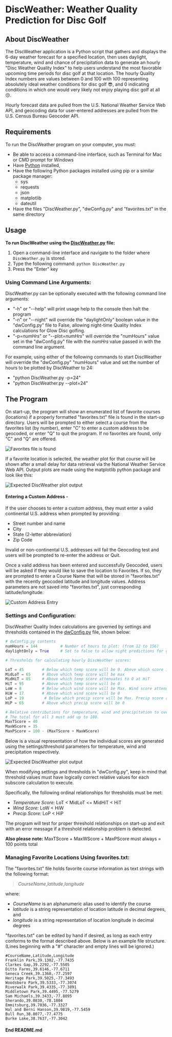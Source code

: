 # DiscWeather: Weather Quality Prediction for Disc Golf

## About DiscWeather

The DiscWeather application is a Python script that gathers and displays the 6-day weather forecast for a specified location, then uses daylight, temperature, wind and chance of precipitation data to generate an hourly "Disc Weather Quality Index" to help users understand the most favorable upcoming time periods for disc golf at that location. The hourly Quality Index numbers are values between 0 and 100 with 100 representing absolutely ideal weather conditions for disc golf 😎, and 0 indicating conditions in which one would very likely not enjoy playing disc golf at all 😒.

Hourly forecast data are pulled from the U.S. National Weather Service Web API, and geocoding data for user-entered addresses are pulled from the U.S. Census Bureau Geocoder API.

## Requirements

To run the DiscWeather program on your computer, you must:

* Be able to access a command-line interface, such as Terminal for Mac or CMD prompt for Windows
* Have [Python](https://www.python.org/downloads/) installed, 
* Have the following Python packages installed using pip or a similar package manager:
    * sys
    * requests
    * json
    * matplotlib
    * dateutil
* Have the files "DiscWeather.py", "dwConfig.py" and "favorites.txt" in the same directory


## Usage

**To run DiscWeather using the [DiscWeather.py](DiscWeather.py) file:**

1. Open a command-line interface and navigate to the folder where `DiscWeather.py` is stored.
2. Type the following command: `python DiscWeather.py`
3. Press the "Enter" key

### Using Command Line Arguments:
DiscWeather.py can be optionally executed with the following command line arguments:
* "-h" or "--help" will print usage help to the console then halt the program
* "-n" or "--night" will override the "daylightOnly" boolean value in the "dwConfig.py" file to False, allowing night-time Quality Index calculations for Glow Disc golfing.
* "-p=*numHrs*" or "--plot=*numHrs*" will override the "numHours" value set in the "dwConfig.py" file with the *numHrs* value passed in with the command line argument.

For example, using either of the following commands to start DiscWeather will override the "dwConfig.py" "numHours" value and set the number of hours to be plotted by DiscWeather to 24:
* "python DiscWeather.py -p=24"
* "python DiscWeather.py --plot=24"


## The Program
On start-up, the program will show an enumerated list of favorite courses (locations) if a properly formatted "favorites.txt" file is found in the start-up directory.  Users will be prompted to either select a course from the favorites list (by number), enter "C" to enter a custom address to be geocoded, or enter "Q" to quit the program. If no favorites are found, only "C" and "Q" are offered.

![Favorites file is found](images/FromFaves.png)

If a favorite location is selected, the weather plot for that course will be shown after a small delay for data retrieval via the National Weather Service Web API. Output plots are made using the matplotlib python package and look like this:

![Expected DiscWeather plot output](images/DiscWeatherSample.jpg)

#### Entering a Custom Address -
If the user chooses to enter a custom address, they must enter a valid continental U.S. address when prompted by providing:

* Street number and name
* City
* State (2-letter abbreviation)
* Zip Code

Invalid or non-continental U.S. addresses will fail the Geocoding test and users will be prompted to re-enter the address or Quit.

Once a valid address has been entered and successfully Geocoded, users will be asked if they would like to save the location to Favorites.  If so, they are prompted to enter a Course Name that will be stored in "favorites.txt" with the recently geocoded latitude and longitude values.  Address parameters are not saved into "favorites.txt", just corresponding latitude/longitude.

![Custom Address Entry](images/CustomAddress.png)

### Settings and Configuration:
DiscWeather Quality Index calculations are governed by settings and thresholds contained in the [dwConfig.py](dwConfig.py) file, shown below:

```python
# dwConfig.py contents
numHours = 144          # Number of hours to plot: (from 12 to 156)
daylightOnly = True     # Set to false to allow night predictions for glow disc play

# Thresholds for calculating hourly DiscWeather scores:

LoT = 45        # Below which temp score will be 0. Above which score increases to max at MidLoT.
MidLoT = 65     # Above which temp score will be max
MidHiT = 85     # Above which temp score attenuates to 0 at HiT
HiT = 95        # Above which temp score will be 0
LoW = 8         # Below which wind score will be Max. Wind score attenuates to 0 at HiW.
HiW = 17        # Above which wind score will be 0
LoP = 19         # Below which precip score will be Max. Precip score attenuates to 0 at HiP.
HiP = 65        # Above which precip score will be 0

# Relative contributions for temperature, wind and precipitation to overall Quality Index.
# The total for all 3 must add up to 100.
MaxTScore = 40
MaxWScore = 35
MaxPScore = 100 - (MaxTScore + MaxWScore)
```

Below is a visual representation of how the individual scores are generated using the settings/threshold parameters for temperature, wind and precipitation respectively.  

![Expected DiscWeather plot output](images/Thresholds.jpg)

When modifying settings and thresholds in "dwConfig.py", keep in mind that threshold values must have logically correct relative values for each subscore calculation to execute. 

Specifically, the following ordinal relationships for thresholds must be met:
* *Temperature Score:* LoT < MidLoT <= MidHiT < HiT
* *Wind Score:* LoW < HiW
* *Precip Score:* LoP < HiP

The program will test for proper threshold relationships on start-up and exit with an error message if a threshold relationship problem is detected.

**Also please note:**  MaxTScore + MaxWScore + MaxPScore must always = 100 points total

### Managing Favorite Locations Using favorites.txt:

The "favorites.txt" file holds favorite course information as text strings with the following format:
>*CourseName*,*latitude*,*longitude*

where:

* *CourseName* is an alphanumeric alias used to identify the course
* *latitude* is a string representation of location latitude in decimal degrees, and
* *longitude* is a string representation of location longitude in decimal degrees

"favorites.txt" can be edited by hand if desired, as long as each entry conforms to the format described above.  Below is an example file structure. (Lines beginning with a "#" character and empty lines will be ignored.)
```
#CourseName,Latitude,Longitude
Franklin Park,39.1302,-77.7435
Clarkes Gap,39.2292,-77.5505
Ditto Farms,39.6146,-77.6711
Seneca Creek,39.1368,-77.2597
Heritage Park,39.5025,-77.3493
Woodsboro Park,39.5333,-77.3074
Riverwalk Park,39.4335,-77.3891
Middletown Park,39.4495,-77.5279
Sam Michaels,39.3433,-77.8095
Sherando,39.0830,-78.1804
Emmitsburg,39.7036,-77.3327
Hal and Berni Hanson,39.9819,-77.5459
Bull Run,38.8077,-77.4775
Burke Lake,38.7637,-77.3042
```
#### End README.md